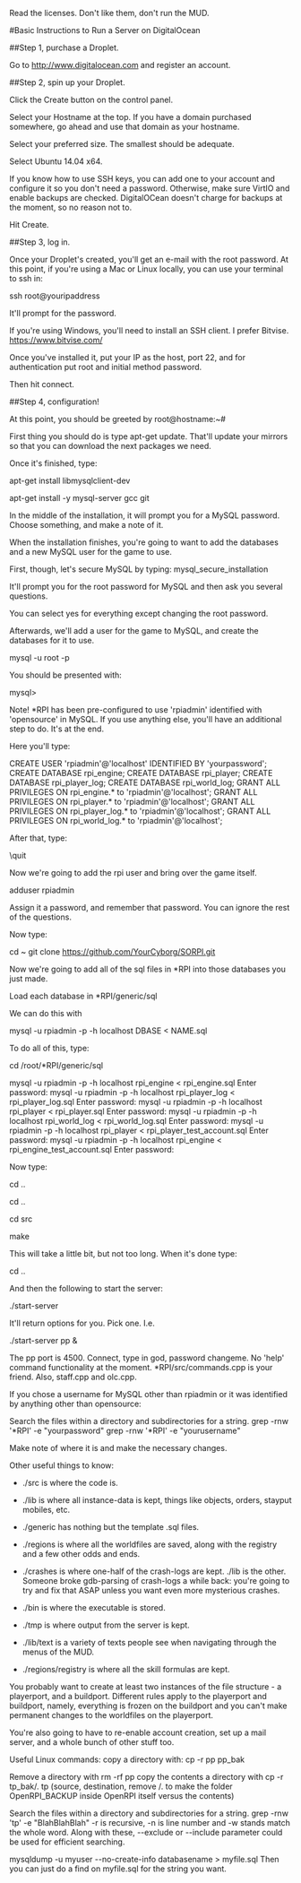 Read the licenses. Don't like them, don't run the MUD.

#Basic Instructions to Run a Server on DigitalOcean

##Step 1, purchase a Droplet.

Go to http://www.digitalocean.com and register an account.

##Step 2, spin up your Droplet.

Click the Create button on the control panel.

Select your Hostname at the top. If you have a domain purchased somewhere, go ahead and use that domain as your hostname.

Select your preferred size. The smallest should be adequate.

Select Ubuntu 14.04 x64.

If you know how to use SSH keys, you can add one to your account and configure it so you don't need a password. Otherwise,
make sure VirtIO and enable backups are checked. DigitalOCean doesn't charge for backups at the moment, so no reason not to.

Hit Create.

##Step 3, log in.

Once your Droplet's created, you'll get an e-mail with the root password. At this point, if you're using a Mac or Linux locally,
you can use your terminal to ssh in:

ssh root@youripaddress

It'll prompt for the password.

If you're using Windows, you'll need to install an SSH client. I prefer Bitvise. https://www.bitvise.com/

Once you've installed it, put your IP as the host, port 22, and for authentication put root and initial method password.

Then hit connect.


##Step 4, configuration!

At this point, you should be greeted by root@hostname:~#

First thing you should do is type apt-get update. That'll update your mirrors so that you can download the next packages we need.

Once it's finished, type:

apt-get install libmysqlclient-dev

apt-get install -y mysql-server gcc git

In the middle of the installation, it will prompt you for a MySQL password.
Choose something, and make a note of it.


When the installation finishes, you're going to want to add the databases and a new MySQL user for the game to use.

First, though, let's secure MySQL by typing: mysql_secure_installation

It'll prompt you for the root password for MySQL and then ask you several questions.

You can select yes for everything except changing the root password.

Afterwards, we'll add a user for the game to MySQL, and create the databases for it to use.

mysql -u root -p
<your password>

You should be presented with:

mysql>

Note! *RPI has been pre-configured to use 'rpiadmin' identified with 'opensource' in MySQL. If you use anything else, you'll have an additional step to do. It's at the end.

 Here you'll type:


CREATE USER 'rpiadmin'@'localhost' IDENTIFIED BY 'yourpassword';
CREATE DATABASE rpi_engine;
CREATE DATABASE rpi_player;
CREATE DATABASE rpi_player_log;
CREATE DATABASE rpi_world_log;
GRANT ALL PRIVILEGES ON rpi_engine.* to 'rpiadmin'@'localhost';
GRANT ALL PRIVILEGES ON rpi_player.* to 'rpiadmin'@'localhost';
GRANT ALL PRIVILEGES ON rpi_player_log.* to 'rpiadmin'@'localhost';
GRANT ALL PRIVILEGES ON rpi_world_log.* to 'rpiadmin'@'localhost';

After that, type:

\quit

Now we're going to add the rpi user and bring over the game itself.

adduser rpiadmin

Assign it a password, and remember that password. You can ignore the rest of the questions.

Now type:

cd ~
git clone https://github.com/YourCyborg/SORPI.git

Now we're going to add all of the sql files in *RPI into those databases you just made.

Load each database in *RPI/generic/sql

We can do this with

mysql -u rpiadmin -p -h localhost DBASE < NAME.sql

To do all of this, type:

cd /root/*RPI/generic/sql



mysql -u rpiadmin -p -h localhost rpi_engine < rpi_engine.sql
Enter password:
mysql -u rpiadmin -p -h localhost rpi_player_log < rpi_player_log.sql
Enter password:
mysql -u rpiadmin -p -h localhost rpi_player < rpi_player.sql
Enter password:
mysql -u rpiadmin -p -h localhost rpi_world_log < rpi_world_log.sql
Enter password:
mysql -u rpiadmin -p -h localhost rpi_player < rpi_player_test_account.sql
Enter password:
mysql -u rpiadmin -p -h localhost rpi_engine < rpi_engine_test_account.sql
Enter password:

Now type:

cd ..

cd ..

cd src

make

This will take a little bit, but not too long. When it's done type:

cd ..

And then the following to start the server:

./start-server

It'll return options for you. Pick one. I.e.

./start-server  pp &

The pp port is 4500. Connect, type in god, password changeme. No 'help' command functionality at the moment. *RPI/src/commands.cpp is your friend. Also, staff.cpp and olc.cpp.

If you chose a username for MySQL other than rpiadmin or it was identified by anything other than opensource:

Search the files within a directory and subdirectories for a string.
grep -rnw '*RPI' -e "yourpassword"
grep -rnw '*RPI' -e "yourusername"

Make note of where it is and make the necessary changes.

Other useful things to know:
* ./src is where the code is.
* ./lib is where all instance-data is kept, things like objects, orders, stayput mobiles, etc.
* ./generic has nothing but the template .sql files.
* ./regions is where all the worldfiles are saved, along with the registry and a few other odds and ends.
* ./crashes is where one-half of the crash-logs are kept. ./lib is the other. Someone broke gdb-parsing of crash-logs a while back: you're going to try and fix that ASAP unless you want even more mysterious crashes.
* ./bin is where the executable is stored.
* ./tmp is where output from the server is kept.

* ./lib/text is a variety of texts people see when navigating through the menus of the MUD.
* ./regions/registry is where all the skill formulas are kept.

You probably want to create at least two instances of the file structure - a playerport, and a buildport. Different rules apply to the playerport and buildport, namely, everything is frozen on the buildport and you can't make permanent changes to the worldfiles on the playerport.

You're also going to have to re-enable account creation, set up a mail server, and a whole bunch of other stuff too.

Useful Linux commands:
copy a directory with:
cp -r pp pp_bak

Remove a directory with rm -rf pp
copy the contents a directory with cp -r tp_bak/. tp
(source, destination, remove /. to make the folder OpenRPI_BACKUP inside OpenRPI itself versus the contents)

Search the files within a directory and subdirectories for a string.
grep -rnw 'tp' -e "BlahBlahBlah"
-r is recursive, -n is line number and -w stands match the whole word. Along with these, --exclude or --include parameter could be used for efficient searching.

mysqldump -u myuser --no-create-info databasename > myfile.sql
Then you can just do a find on myfile.sql for the string you want.

